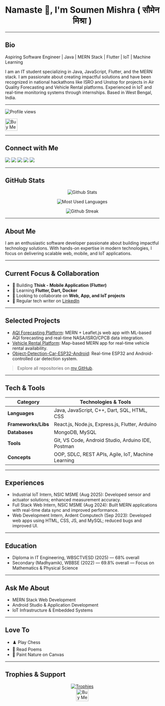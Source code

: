 <h1 align="center"> Namaste 🙏, I'm Soumen Mishra ( सौमेन मिश्रा ) </h1>

---

## Bio

<div align="left">

Aspiring Software Engineer | Java | MERN Stack | Flutter | IoT | Machine Learning

I am an IT student specializing in Java, JavaScript, Flutter, and the MERN stack. I am passionate about creating impactful solutions and have been recognized in national hackathons like ISRO and Unstop for projects in Air Quality Forecasting and Vehicle Rental platforms. Experienced in IoT and real-time monitoring systems through internships. Based in West Bengal, India.

</div>

---

<p align="left">
  <img src="https://komarev.com/ghpvc/?username=soumen044&label=Profile%20views&color=0e75b6&style=flat" alt="Profile views" />
</p>

<p align="left">
  <a href="https://www.buymeacoffee.com/soumenmishi">
    <img src="https://cdn.buymeacoffee.com/buttons/v2/default-yellow.png" height="40" alt="Buy Me a Coffee" />
  </a>
</p>

---

## Connect with Me

<p align="left">
  <a href="mailto:soumenmishra187@gmail.com"><img src="https://img.shields.io/badge/Email-soumenmishra187@gmail.com-blue?style=for-the-badge&logo=gmail" /></a>
  <a href="https://linkedin.com/in/sowmen04"><img src="https://img.shields.io/badge/LinkedIn-sowmen04-blue?logo=linkedin&style=for-the-badge" /></a>
  <a href="https://twitter.com/sowmen04"><img src="https://img.shields.io/badge/Twitter-@sowmen04-1da1f2?logo=twitter&style=for-the-badge" /></a>
  <a href="https://dev.to/sowmen04"><img src="https://img.shields.io/badge/Dev.to-sowmen04-black?logo=dev.to&style=for-the-badge" /></a>
  <a href="https://instagram.com/sowmen_04"><img src="https://img.shields.io/badge/Instagram-sowmen_04-e4405f?logo=instagram&style=for-the-badge" /></a>
</p>

---

## GitHub Stats

<p align="center">
  <img src="https://github-readme-stats.vercel.app/api?username=soumen044&show_icons=true&locale=en" alt="Github Stats" />
</p>

<p align="center">
  <img src="https://github-readme-stats.vercel.app/api/top-langs/?username=soumen044&layout=compact&hide=html" alt="Most Used Languages" />
</p>

<p align="center">
  <img src="https://github-readme-streak-stats.herokuapp.com/?user=soumen044" alt="Github Streak" />
</p>

---

## About Me

I am an enthusiastic software developer passionate about building impactful technology solutions. With hands-on expertise in modern technologies, I focus on delivering scalable web, mobile, and IoT applications.

---

## Current Focus & Collaboration

- 🔭 Building **Thisk - Mobile Application (Flutter)**
- 🌱 Learning **Flutter, Dart, Docker**
- 👯 Looking to collaborate on **Web, App, and IoT projects**
- 📝 Regular tech writer on [LinkedIn](https://www.linkedin.com/in/sowmen04/)

---

## Selected Projects

- [AQI Forecasting Platform](https://github.com/Soumen044/your-aqi-project-repo): MERN + Leaflet.js web app with ML-based AQI forecasting and real-time NASA/ISRO/CPCB data integration.
- [Vehicle Rental Platform](https://github.com/Soumen044/your-rental-platform-repo): Map-based MERN app for real-time vehicle rental availability.
- [Object-Detection-Car-ESP32-Android](https://github.com/Soumen044/Object-Detection-Car-ESP32-Android): Real-time ESP32 and Android-controlled car detection system.

> Explore all repositories on [my GitHub](https://github.com/Soumen044?tab=repositories).

---

## Tech & Tools

| Category           | Technologies & Tools                                     |
|--------------------|---------------------------------------------------------|
| **Languages**       | Java, JavaScript, C++, Dart, SQL, HTML, CSS             |
| **Frameworks/Libs** | React.js, Node.js, Express.js, Flutter, Arduino          |
| **Databases**       | MongoDB, MySQL                                           |
| **Tools**           | Git, VS Code, Android Studio, Arduino IDE, Postman      |
| **Concepts**        | OOP, SDLC, REST APIs, Agile, IoT, Machine Learning      |

---

## Experiences

- Industrial IoT Intern, NSIC MSME (Aug 2025): Developed sensor and actuator solutions; enhanced measurement accuracy.
- Full Stack Web Intern, NSIC MSME (Aug 2024): Built MERN applications with real-time data sync and improved performance.
- Web Development Intern, Ardent Computech (Sep 2023): Developed web apps using HTML, CSS, JS, and MySQL; reduced bugs and improved UI.

---

## Education

- Diploma in IT Engineering, WBSCTVESD (2025) — 68% overall
- Secondary (Madhyamik), WBBSE (2022) — 69.8% overall — Focus on Mathematics & Physical Science

---

## Ask Me About

- MERN Stack Web Development
- Android Studio & Application Development
- IoT Infrastructure & Embedded Systems

---

## Love To

- ♟️ Play Chess  
- 📖 Read Poems  
- 🎨 Paint Nature on Canvas  

---

## Trophies & Support

<p align="center">
  <a href="https://github.com/ryo-ma/github-profile-trophy">
    <img src="https://github-profile-trophy.vercel.app/?username=soumen044" alt="Trophies" />
  </a>
  <br />
  <a href="https://www.buymeacoffee.com/soumenmishi">
    <img src="https://cdn.buymeacoffee.com/buttons/v2/default-yellow.png" height="40" alt="Buy Me a Coffee" />
  </a>
</p>

<!-- BLOG-POST-LIST:START -->
<!-- BLOG-POST-LIST:END -->
